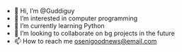- 👋 Hi, I’m @Guddiguy
- 👀 I’m interested in computer programming
- 🌱 I’m currently learning Python
- 💞️ I’m looking to collaborate on bg projects in the future
- 📫 How to reach me osenigoodnews@email.com

<!---
Guddiguy/Guddiguy is a ✨ special ✨ repository because its `README.md` (this file) appears on your GitHub profile.
You can click the Preview link to take a look at your changes.
--->
